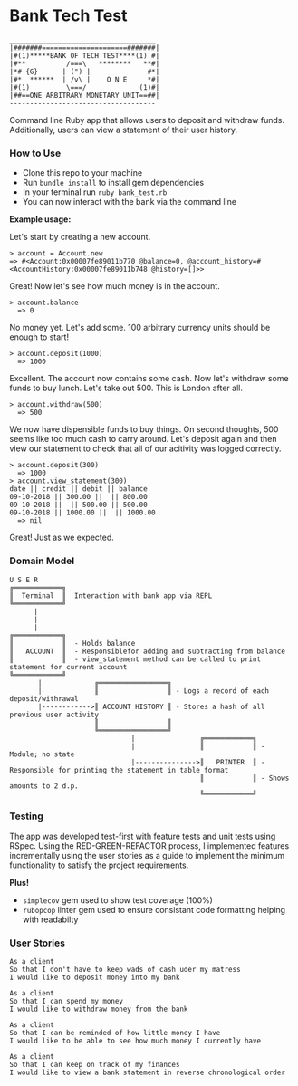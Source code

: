 # Bank Tech Test
```
____________________________________
|#######=====================#######|
|#(1)*****BANK OF TECH TEST****(1) #|
|#**          /===\   ********   **#|
|*# {G}      | (") |              #*|
|#*  ******  | /v\ |    O N E     *#|
|#(1)         \===/             (1)#|
|##==ONE ARBITRARY MONETARY UNIT==##|
------------------------------------
```
Command line Ruby app that allows users to deposit and withdraw funds. Additionally, users can view a statement of their user history.

### How to Use
- Clone this repo to your machine
- Run `bundle install` to install gem dependencies
- In your terminal run `ruby bank_test.rb` 
- You can now interact with the bank via the command line

**Example usage:**

Let's start by creating a new account.
```
> account = Account.new
=> #<Account:0x00007fe89011b770 @balance=0, @account_history=#<AccountHistory:0x00007fe89011b748 @history=[]>>
```

Great! Now let's see how much money is in the account.
```
> account.balance
  => 0
```

No money yet. Let's add some. 100 arbitrary currency units should be enough to start!
```
> account.deposit(1000)
  => 1000
```

Excellent. The account now contains some cash. Now let's withdraw some funds to buy lunch. Let's take out 500. This is London after all.
```
> account.withdraw(500)
  => 500
```

We now have dispensible funds to buy things. On second thoughts, 500 seems like too much cash to carry around. Let's deposit again and then view our statement to check that all of our acitivity was logged correctly.

```
> account.deposit(300)
  => 1000
> account.view_statement(300)
date || credit || debit || balance
09-10-2018 || 300.00 ||  || 800.00
09-10-2018 ||  || 500.00 || 500.00
09-10-2018 || 1000.00 ||  || 1000.00
  => nil
```

Great! Just as we expected. 

### Domain Model
```
U S E R
╔════════════╗              
║  Terminal  ║  Interaction with bank app via REPL              
╚════════════╝
      |
      |
      |                                   
╔════════════╗     
║            ║  - Holds balance  
║   ACCOUNT  ║  - Responsiblefor adding and subtracting from balance
║            ║  - view_statement method can be called to print statement for current account 
╚════════════╝      
       |             ╔═════════════════╗
       |             ║                 ║ - Logs a record of each deposit/withrawal       
       |------------>║ ACCOUNT HISTORY ║ - Stores a hash of all previous user activity
                     ║                 ║ 
                     ╚═════════════════╝ 
                              |                ╔════════════╗ 
                              |                ║            ║ - Module; no state
                              |--------------->║   PRINTER  ║ - Responsible for printing the statement in table format
                                               ║            ║ - Shows amounts to 2 d.p.
                                               ╚════════════╝ 
```                

### Testing

The app was developed test-first with feature tests and unit tests using RSpec. Using the RED-GREEN-REFACTOR process, I implemented features incrementally using the user stories as a guide to implement the minimum functionality to satisfy the project requirements.

**Plus!**

- `simplecov` gem used to show test coverage (100%)
- `rubopcop` linter gem used to ensure consistant code formatting helping with readabilty


### User Stories

```
As a client
So that I don't have to keep wads of cash uder my matress
I would like to deposit money into my bank

As a client
So that I can spend my money
I would like to withdraw money from the bank

As a client
So that I can be reminded of how little money I have
I would like to be able to see how much money I currently have

As a client
So that I can keep on track of my finances
I would like to view a bank statement in reverse chronological order
```

